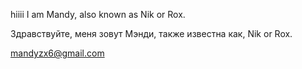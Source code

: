 hiiii I am Mandy, also known as Nik or Rox.


Здравствуйте, меня зовут Мэнди, также известна как, Nik or Rox.


mandyzx6@gmail.com

<!---
Mandyxz/Mandyxz is a ✨ special ✨ repository because its `README.md` (this file) appears on your GitHub profile.
You can click the Preview link to take a look at your changes.
--->
